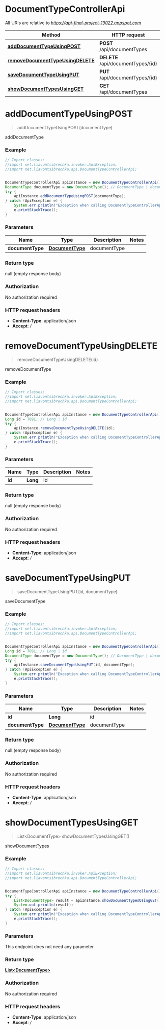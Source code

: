 # DocumentTypeControllerApi

All URIs are relative to *https://api-final-project-19022.appspot.com*

Method | HTTP request | Description
------------- | ------------- | -------------
[**addDocumentTypeUsingPOST**](DocumentTypeControllerApi.md#addDocumentTypeUsingPOST) | **POST** /api/documentTypes | addDocumentType
[**removeDocumentTypeUsingDELETE**](DocumentTypeControllerApi.md#removeDocumentTypeUsingDELETE) | **DELETE** /api/documentTypes/{id} | removeDocumentType
[**saveDocumentTypeUsingPUT**](DocumentTypeControllerApi.md#saveDocumentTypeUsingPUT) | **PUT** /api/documentTypes/{id} | saveDocumentType
[**showDocumentTypesUsingGET**](DocumentTypeControllerApi.md#showDocumentTypesUsingGET) | **GET** /api/documentTypes | showDocumentTypes


<a name="addDocumentTypeUsingPOST"></a>
# **addDocumentTypeUsingPOST**
> addDocumentTypeUsingPOST(documentType)

addDocumentType

### Example
```java
// Import classes:
//import net.liavontsibrechka.invoker.ApiException;
//import net.liavontsibrechka.api.DocumentTypeControllerApi;


DocumentTypeControllerApi apiInstance = new DocumentTypeControllerApi();
DocumentType documentType = new DocumentType(); // DocumentType | documentType
try {
    apiInstance.addDocumentTypeUsingPOST(documentType);
} catch (ApiException e) {
    System.err.println("Exception when calling DocumentTypeControllerApi#addDocumentTypeUsingPOST");
    e.printStackTrace();
}
```

### Parameters

Name | Type | Description  | Notes
------------- | ------------- | ------------- | -------------
 **documentType** | [**DocumentType**](DocumentType.md)| documentType |

### Return type

null (empty response body)

### Authorization

No authorization required

### HTTP request headers

 - **Content-Type**: application/json
 - **Accept**: */*

<a name="removeDocumentTypeUsingDELETE"></a>
# **removeDocumentTypeUsingDELETE**
> removeDocumentTypeUsingDELETE(id)

removeDocumentType

### Example
```java
// Import classes:
//import net.liavontsibrechka.invoker.ApiException;
//import net.liavontsibrechka.api.DocumentTypeControllerApi;


DocumentTypeControllerApi apiInstance = new DocumentTypeControllerApi();
Long id = 789L; // Long | id
try {
    apiInstance.removeDocumentTypeUsingDELETE(id);
} catch (ApiException e) {
    System.err.println("Exception when calling DocumentTypeControllerApi#removeDocumentTypeUsingDELETE");
    e.printStackTrace();
}
```

### Parameters

Name | Type | Description  | Notes
------------- | ------------- | ------------- | -------------
 **id** | **Long**| id |

### Return type

null (empty response body)

### Authorization

No authorization required

### HTTP request headers

 - **Content-Type**: application/json
 - **Accept**: */*

<a name="saveDocumentTypeUsingPUT"></a>
# **saveDocumentTypeUsingPUT**
> saveDocumentTypeUsingPUT(id, documentType)

saveDocumentType

### Example
```java
// Import classes:
//import net.liavontsibrechka.invoker.ApiException;
//import net.liavontsibrechka.api.DocumentTypeControllerApi;


DocumentTypeControllerApi apiInstance = new DocumentTypeControllerApi();
Long id = 789L; // Long | id
DocumentType documentType = new DocumentType(); // DocumentType | documentType
try {
    apiInstance.saveDocumentTypeUsingPUT(id, documentType);
} catch (ApiException e) {
    System.err.println("Exception when calling DocumentTypeControllerApi#saveDocumentTypeUsingPUT");
    e.printStackTrace();
}
```

### Parameters

Name | Type | Description  | Notes
------------- | ------------- | ------------- | -------------
 **id** | **Long**| id |
 **documentType** | [**DocumentType**](DocumentType.md)| documentType |

### Return type

null (empty response body)

### Authorization

No authorization required

### HTTP request headers

 - **Content-Type**: application/json
 - **Accept**: */*

<a name="showDocumentTypesUsingGET"></a>
# **showDocumentTypesUsingGET**
> List&lt;DocumentType&gt; showDocumentTypesUsingGET()

showDocumentTypes

### Example
```java
// Import classes:
//import net.liavontsibrechka.invoker.ApiException;
//import net.liavontsibrechka.api.DocumentTypeControllerApi;


DocumentTypeControllerApi apiInstance = new DocumentTypeControllerApi();
try {
    List<DocumentType> result = apiInstance.showDocumentTypesUsingGET();
    System.out.println(result);
} catch (ApiException e) {
    System.err.println("Exception when calling DocumentTypeControllerApi#showDocumentTypesUsingGET");
    e.printStackTrace();
}
```

### Parameters
This endpoint does not need any parameter.

### Return type

[**List&lt;DocumentType&gt;**](DocumentType.md)

### Authorization

No authorization required

### HTTP request headers

 - **Content-Type**: application/json
 - **Accept**: */*

